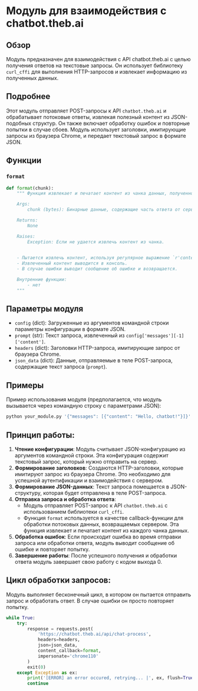# Модуль для взаимодействия с chatbot.theb.ai
## Обзор
Модуль предназначен для взаимодействия с API chatbot.theb.ai с целью получения ответов на текстовые запросы. Он использует библиотеку `curl_cffi` для выполнения HTTP-запросов и извлекает информацию из полученных данных.

## Подробнее

Этот модуль отправляет POST-запросы к API `chatbot.theb.ai` и обрабатывает потоковые ответы, извлекая полезный контент из JSON-подобных структур. Он также включает обработку ошибок и повторные попытки в случае сбоев. Модуль использует заголовки, имитирующие запросы из браузера Chrome, и передает текстовый запрос в формате JSON.

## Функции

### `format`
```python
def format(chunk):
    """ Функция извлекает и печатает контент из чанка данных, полученного от сервера.

    Args:
        chunk (bytes): Бинарные данные, содержащие часть ответа от сервера.

    Returns:
        None

    Raises:
        Exception: Если не удается извлечь контент из чанка.

    
    - Пытается извлечь контент, используя регулярное выражение `r'content":"(.*)"},"fin'`.
    - Извлеченный контент выводится в консоль.
    - В случае ошибки выводит сообщение об ошибке и возвращается.

    Внутренние функции:
        - нет
    """
```
## Параметры модуля
- `config` (dict): Загруженные из аргументов командной строки параметры конфигурации в формате JSON.
- `prompt` (str): Текст запроса, извлеченный из `config['messages'][-1]['content']`.
- `headers` (dict): Заголовки HTTP-запроса, имитирующие запрос от браузера Chrome.
- `json_data` (dict): Данные, отправляемые в теле POST-запроса, содержащие текст запроса (`prompt`).

## Примеры

Пример использования модуля (предполагается, что модуль вызывается через командную строку с параметрами JSON):

```bash
python your_module.py '{"messages": [{"content": "Hello, chatbot!"}]}'
```

## Принцип работы:

1.  **Чтение конфигурации**: Модуль считывает JSON-конфигурацию из аргументов командной строки. Эта конфигурация содержит текстовый запрос, который нужно отправить на сервер.
2.  **Формирование заголовков**: Создаются HTTP-заголовки, которые имитируют запрос из браузера Chrome. Это необходимо для успешной аутентификации и взаимодействия с сервером.
3.  **Формирование JSON-данных**: Текст запроса помещается в JSON-структуру, которая будет отправлена в теле POST-запроса.
4.  **Отправка запроса и обработка ответа**:
    *   Модуль отправляет POST-запрос к API `chatbot.theb.ai` с использованием библиотеки `curl_cffi`.
    *   Функция `format` используется в качестве callback-функции для обработки потоковых данных, возвращаемых сервером. Эта функция извлекает и печатает контент из каждого чанка данных.
5.  **Обработка ошибок**: Если происходит ошибка во время отправки запроса или обработки ответа, модуль выводит сообщение об ошибке и повторяет попытку.
6.  **Завершение работы**: После успешного получения и обработки ответа модуль завершает свою работу с кодом выхода 0.

## Цикл обработки запросов:

Модуль выполняет бесконечный цикл, в котором он пытается отправить запрос и обработать ответ. В случае ошибки он просто повторяет попытку.

```python
while True:
    try:
        response = requests.post(
            'https://chatbot.theb.ai/api/chat-process',
            headers=headers,
            json=json_data,
            content_callback=format,
            impersonate='chrome110'
        )
        exit(0)
    except Exception as ex:
        print('[ERROR] an error occured, retrying... |', ex, flush=True)
        continue